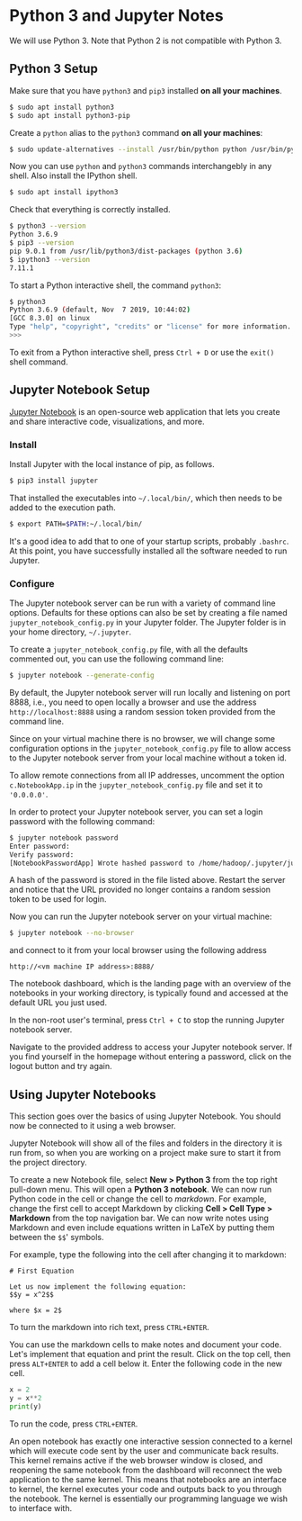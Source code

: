 # Python 3 and Jupyter Notes

We will use Python 3. Note that Python 2 is not compatible with Python 3.

## Python 3 Setup

Make sure that you have `python3` and `pip3` installed **on all your machines**.

```bash
$ sudo apt install python3
$ sudo apt install python3-pip
```
Create a `python` alias to the `python3` command **on all your machines**:

```bash
$ sudo update-alternatives --install /usr/bin/python python /usr/bin/python3 10
```
Now you can use `python` and `python3` commands interchangebly in any shell.
Also install the IPython shell.

```bash
$ sudo apt install ipython3
```

Check that everything is correctly installed.
```bash
$ python3 --version
Python 3.6.9
$ pip3 --version
pip 9.0.1 from /usr/lib/python3/dist-packages (python 3.6)
$ ipython3 --version
7.11.1
```
To start a Python interactive shell, the command `python3`:
```bash
$ python3
Python 3.6.9 (default, Nov  7 2019, 10:44:02)
[GCC 8.3.0] on linux
Type "help", "copyright", "credits" or "license" for more information.
>>>
```
To exit from a Python interactive shell, press `Ctrl + D` or use the `exit()` shell command.

## Jupyter Notebook Setup

[Jupyter Notebook](http://jupyter.org/) is an open-source web application that lets you create and share interactive code, visualizations, and more.

### Install

Install Jupyter with the local instance of pip, as follows.
```bash
$ pip3 install jupyter
```
That installed the executables into `~/.local/bin/`, which then needs to be added to the execution path.
```bash
$ export PATH=$PATH:~/.local/bin/
```
It's a good idea to add that to one of your startup scripts, probably `.bashrc`.<br>
At this point, you have successfully installed all the software needed to run Jupyter.

### Configure

The Jupyter notebook server can be run with a variety of command line options.
Defaults for these options can also be set by creating a file named `jupyter_notebook_config.py` in your Jupyter folder. The Jupyter folder is in your home directory, `~/.jupyter`.<br>

To create a `jupyter_notebook_config.py` file, with all the defaults commented out, you can use the following command line:
```bash
$ jupyter notebook --generate-config
```
By default, the Jupyter notebook server will run locally and listening on port 8888, i.e., you need to open locally a browser and use the address `http://localhost:8888` using a random session token provided from the command line.

Since on your virtual machine there is no browser, we will change some configuration options in the `jupyter_notebook_config.py` file to allow access to the Jupyter notebook server from your local machine without a token id.

To allow remote connections from all IP addresses, uncomment the option `c.NotebookApp.ip` in the `jupyter_notebook_config.py` file and set it to `'0.0.0.0'`.

In order to protect your Jupyter notebook server, you can set a login password with the following command:
```bash
$ jupyter notebook password
Enter password:
Verify password:
[NotebookPasswordApp] Wrote hashed password to /home/hadoop/.jupyter/jupyter_notebook_config.json
```

A hash of the password is stored in the file listed above. Restart the server and notice that the URL provided no longer contains a random session token to be used for login.

Now you can run the Jupyter notebook server on your virtual machine:
```bash
$ jupyter notebook --no-browser
```
and connect to it from your local browser using the following address
```
http://<vm machine IP address>:8888/
```
The notebook dashboard, which is the landing page with an overview of the notebooks in your working directory, is typically found and accessed at the default URL you just used.

In the non-root user's terminal, press `Ctrl + C` to stop the running Jupyter notebook server.

Navigate to the provided address to access your Jupyter notebook server. If you find yourself in the homepage without entering a password, click on the logout button and try again.

## Using Jupyter Notebooks

This section goes over the basics of using Jupyter Notebook. You should now be connected to it using a web browser.

Jupyter Notebook will show all of the files and folders in the directory it is run from, so when you are working on a project make sure to start it from the project directory.

To create a new Notebook file, select **New > Python 3** from the top right pull-down menu. This will open a **Python 3 notebook**. We can now run Python code in the cell or change the cell to _markdown_. For example, change the first cell to accept Markdown by clicking **Cell > Cell Type > Markdown** from the top navigation bar. We can now write notes using Markdown and even include equations written in LaTeX by putting them between the `$$`' symbols.

For example, type the following into the cell after changing it to markdown:
```
# First Equation

Let us now implement the following equation:
$$y = x^2$$

where $x = 2$
```
To turn the markdown into rich text, press `CTRL+ENTER`.

You can use the markdown cells to make notes and document your code. Let's implement that equation and print the result. Click on the top cell, then press `ALT+ENTER` to add a cell below it. Enter the following code in the new cell.
```python
x = 2
y = x**2
print(y)
```
To run the code, press `CTRL+ENTER`.

An open notebook has exactly one interactive session connected to a kernel which will execute code sent by the user and communicate back results. This kernel remains active if the web browser window is closed, and reopening the same notebook from the dashboard will reconnect the web application to the same kernel. This means that notebooks are an interface to kernel, the kernel executes your code and outputs back to you through the notebook. The kernel is essentially our programming language we wish to interface with.

